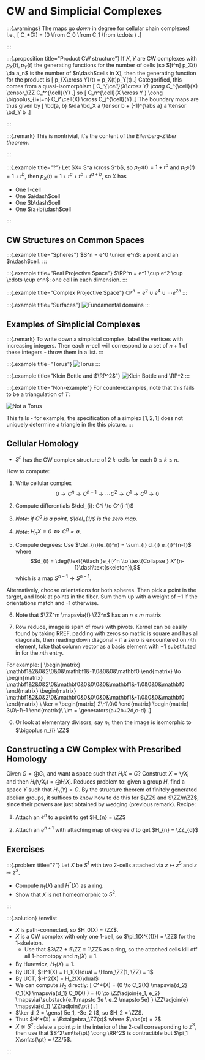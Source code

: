 #  CW and Simplicial Complexes


:::{.warnings}
The maps go *down* in degree for cellular chain complexes! I.e., 
\[
C_*(X) = (0 \from C_0 \from C_1 \from \cdots )
.\]

:::


:::{.proposition title="Product CW structure"}
If $X, Y$ are CW complexes with $p_X(t), p_Y(t)$ the generating functions for the number of cells (so $[t^n] p_X(t) \da a_n$ is the number of $n\dash$cells in $X$), then the generating function for the product is 
\[
p_{X\cross Y}(t) = p_X(t)p_Y(t)
.\]
Categorified, this comes from a quasi-isomorphism 
\[
C_*^{\cell}(X\cross Y) \cong C_*^{\cell}(X) \tensor_\ZZ C_*^{\cell}(Y)
.\] 
so 
\[
C_n^{\cell}(X \cross Y ) \cong \bigoplus_{i+j=n} C_i^\cell(X) \cross C_j^{\cell}(Y)
.\]
The boundary maps are thus given by
\[
\bd(a, b) &\da \bd_X a \tensor b + (-1)^{\abs a} a \tensor \bd_Y b
.\]

:::

:::{.remark}
This is nontrivial, it's the content of the *Eilenberg-Zilber theorem*.

:::


:::{.example title="?"}
Let $X= S^a \cross S^b$, so $p_{S^a}(t) = 1 + t^a$ and $p_{S^b}(t) = 1 + t^b$, then $p_X(t) = 1 + t^a + t^b + t^{a+b}$, so $X$ has 

- One 1-cell
- One $a\dash$cell
- One $b\dash$cell
- One $(a+b)\dash$cell

:::



## CW Structures on Common Spaces

:::{.example title="Spheres"}
$S^n = e^0 \union e^n$: a point and an $n\dash$cell.
:::

:::{.example title="Real Projective Space"}
$\RP^n = e^1 \cup e^2 \cup \cdots \cup e^n$: one cell in each dimension.
:::

:::{.example title="Complex Projective Space"}
$\mathbb{CP}^n =e^2 \cup e^4 \cup \cdots e^{2n}$
:::

:::{.example title="Surfaces"}
![Fundamental domains](figures/1513064067523.png)
:::

## Examples of Simplicial Complexes 

:::{.remark}
To write down a simplicial complex, label the vertices with increasing integers. 
Then each $n$-cell will correspond to a set of $n+1$ of these integers - throw them in a list.
:::

:::{.example title="Torus"}
![Torus](figures/1513062466927.png)
:::

:::{.example title="Klein Bottle and $\RP^2$"}
![Klein Bottle and $\RP^2$](figures/1513062526623.png)
:::

:::{.example title="Non-example"}
For counterexamples, note that this fails to be a triangulation of $T$:

![Not a Torus](figures/1513062599096.png)

This fails - for example, the specification of a simplex $[1,2,1]$ does not uniquely determine a triangle in the this picture.
:::


## Cellular Homology

* $S^n$ has the CW complex structure of 2 $k$-cells for each $0\leq k \leq n$.

How to compute:

1. Write cellular complex $$0 \to C^n \to C^{n-1} \to \cdots C^2 \to C^1 \to C^0 \to 0$$

2. Compute differentials $\del_{i}: C^i \to C^{i-1}$

3. *Note: if $C^0$ is a point, $\del_{1}$ is the zero map.*

4. *Note: $H_{n} X = 0 \iff C^n = \emptyset$.*

5. Compute degrees: Use $\del_{n}(e_{i}^n) = \sum_{i} d_{i} e_{i}^{n-1}$ where $$d_{i} = \deg(\text{Attach }e_{i}^n \to \text{Collapse } X^{n-1}\dash\text{skeleton}),$$ which is a map $S^{n-1} \to S^{n-1}$.

  Alternatively, choose orientations for both spheres. Then pick a point in the target, and look at points in the fiber. Sum them up with a weight of +1 if the orientations match and -1 otherwise.

6. Note that $\ZZ^m \mapsvia{f} \ZZ^n$ has an $n\times m$ matrix

7. Row reduce, image is span of rows with pivots. Kernel can be easily found by taking RREF, padding with zeros so matrix is square and has all diagonals, then reading down diagonal - if a zero is encountered on $n$th element, take that column vector as a basis element with $-1$ substituted in for the $n$th entry.

  For example:
\[
\begin{matrix}
\mathbf1&2&0&2\\0&0&\mathbf1&-1\\0&0&0&\mathbf0
\end{matrix} 
\to
\begin{matrix}
\mathbf1&2&0&2\\0&\mathbf0&0&0\\0&0&\mathbf1&-1\\0&0&0&\mathbf0
\end{matrix}
\begin{matrix}
\mathbf1&2&0&2\\0&\mathbf0&0&0\\0&0&\mathbf1&-1\\0&0&0&\mathbf0
\end{matrix} \\
\ker = 
\begin{matrix}
2\\-1\\0\\0
\end{matrix} 
\begin{matrix}
3\\0\\-1\\-1
\end{matrix}\\
\im = \generators{a+2b+2d,c-d}
.\]
  
6. Or look at elementary divisors, say $n_{i}$, then the image is isomorphic to $\bigoplus n_{i} \ZZ$


## Constructing a CW Complex with Prescribed Homology

Given $G = \bigoplus G_{i}$, and want a space such that $H_{i} X = G$? Construct $X = \bigvee X_{i}$ and then $H_{i} (\bigvee X_{i}) = \bigoplus H_{i} X_{i}$. Reduces problem to: given a group $H$, find a space $Y$ such that $H_{n}(Y) = G$.
By the structure theorem of finitely generated abelian groups, it suffices to know how to do this for $\ZZ$ and $\ZZ/n\ZZ$, since their powers are just obtained by wedging (previous remark).
Recipe:

1. Attach an $e^n$ to a point to get $H_{n} = \ZZ$

2. Attach an $e^{n+1}$ with attaching map of degree $d$ to get $H_{n} = \ZZ_{d}$

## Exercises

:::{.problem title="?"}
Let $X$ be $S^1$ with two 2-cells attached via $z\mapsto z^5$ and $z\mapsto z^3$.

- Compute $\pi_1(X)$ and $H^*(X)$ as a ring.
- Show that $X$ is not homeomorphic to $S^2$.

:::

:::{.solution}
\envlist

- $X$ is path-connected, so $H_0(X) = \ZZ$.
- $X$ is a CW complex with only one 1-cell, so $\pi_1(X^{(1)}) = \ZZ$ for the 1-skeleton.
  - Use that $3\ZZ + 5\ZZ = 1\ZZ$ as a ring, so the attached cells kill off all 1-homotopy and $\pi_1(X) = 1$.
- By Hurewicz, $H_1(X) = 1$.
- By UCT, $H^1(X) = H_1(X)\dual = \Hom_\ZZ(1, \ZZ) = 1$
- By UCT, $H^2(X) = H_2(X)\dual$
- We can compute $H_2$ directly: 
\[
C^*(X) 
= (0 \to C_2(X) \mapsvia{d_2} C_1(X) \mapsvia{d_1} C_0(X) )
= (0 \to \ZZ\adjoin{e_1, e_2} \mapsvia{\substack{e_1\mapsto 3e \\ e_2 \mapsto 5e} } \ZZ\adjoin{e} \mapsvia{d_1} \ZZ\adjoin{\pt} )
.\]
- $\ker d_2 = \gens{ 5e_1, -3e_2 }$, so $H_2 = \ZZ$.
- Thus $H^*(X) = \Extalgebra_\ZZ(x)$ where $\abs{x} = 2$.
- $X\not\cong S^2$: delete a point $p$ in the interior of the 2-cell corresponding to $z^3$, then use that $S^2\sm\ts{\pt} \cong \RR^2$ is contractible but $\pi_1 X\sm\ts{\pt} = \ZZ/5$. 

:::

